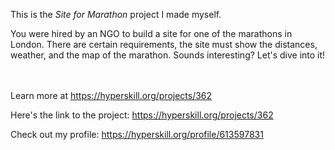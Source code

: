 This is the *Site for Marathon* project I made myself.


<p>You were hired by an NGO to build a site for one of the marathons in London. There are certain requirements, the site must show the distances, weather, and the map of the marathon. Sounds interesting? Let's dive into it!</p><br/><br/>Learn more at <a href="https://hyperskill.org/projects/362?utm_source=ide&utm_medium=ide&utm_campaign=ide&utm_content=project-card">https://hyperskill.org/projects/362</a>

Here's the link to the project: https://hyperskill.org/projects/362

Check out my profile: https://hyperskill.org/profile/613597831